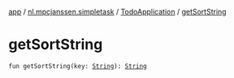 [app](../../index.md) / [nl.mpcjanssen.simpletask](../index.md) / [TodoApplication](index.md) / [getSortString](.)

# getSortString

`fun getSortString(key: `[`String`](https://kotlinlang.org/api/latest/jvm/stdlib/kotlin/-string/index.html)`): `[`String`](https://kotlinlang.org/api/latest/jvm/stdlib/kotlin/-string/index.html)